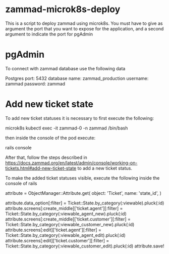 # zammad-microk8s-deploy

This is a script to deploy zammad using microk8s. You must have to give as argument the port that you want to expose for the application, and a second argument to indicate the port for pgAdmin

# pgAdmin

To connect with zammad database use the following data

Postgres port: 5432
database name: zammad_production
username: zammad
password: zammad

# Add new ticket state


To add new ticket statuses it is necessary to first execute the following:

microk8s kubectl exec -it zammad-0 -n zammad /bin/bash


then inside the console of the pod execute:

rails console


After that, follow the steps described in https://docs.zammad.org/en/latest/admin/console/working-on-tickets.html#add-new-ticket-state to add a new ticket status.


To make the added ticket statuses visible, execute the following inside the console
of rails

attribute = ObjectManager::Attribute.get(
     object: 'Ticket',
     name: 'state_id',
   )

attribute.data_option[:filter] = Ticket::State.by_category(:viewable).pluck(:id)
attribute.screens[:create_middle]['ticket.agent'][:filter] = Ticket::State.by_category(:viewable_agent_new).pluck(:id)
attribute.screens[:create_middle]['ticket.customer'][:filter] = Ticket::State.by_category(:viewable_customer_new).pluck(:id)
attribute.screens[:edit]['ticket.agent'][:filter] = Ticket::State.by_category(:viewable_agent_edit).pluck(:id)
attribute.screens[:edit]['ticket.customer'][:filter] = Ticket::State.by_category(:viewable_customer_edit).pluck(:id)
attribute.save!